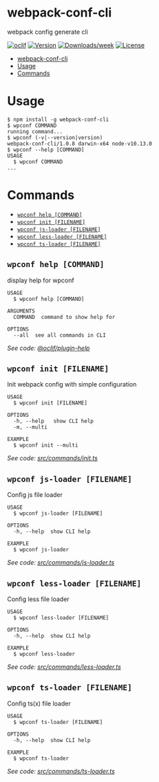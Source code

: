 # webpack-conf-cli

webpack config generate cli

[![oclif](https://img.shields.io/badge/cli-oclif-brightgreen.svg)](https://oclif.io)
[![Version](https://img.shields.io/npm/v/webpack-conf-cli.svg)](https://npmjs.org/package/webpack-conf-cli)
[![Downloads/week](https://img.shields.io/npm/dw/webpack-conf-cli.svg)](https://npmjs.org/package/webpack-conf-cli)
[![License](https://img.shields.io/npm/l/webpack-conf-cli.svg)](https://github.com/https://github.com/wzhkobe2408/repo/https://github.com/owner/webpack-conf-cli/blob/master/package.json)

<!-- toc -->
* [webpack-conf-cli](#webpack-conf-cli)
* [Usage](#usage)
* [Commands](#commands)
<!-- tocstop -->

# Usage

<!-- usage -->
```sh-session
$ npm install -g webpack-conf-cli
$ wpconf COMMAND
running command...
$ wpconf (-v|--version|version)
webpack-conf-cli/1.0.8 darwin-x64 node-v10.13.0
$ wpconf --help [COMMAND]
USAGE
  $ wpconf COMMAND
...
```
<!-- usagestop -->

# Commands

<!-- commands -->
* [`wpconf help [COMMAND]`](#wpconf-help-command)
* [`wpconf init [FILENAME]`](#wpconf-init-filename)
* [`wpconf js-loader [FILENAME]`](#wpconf-js-loader-filename)
* [`wpconf less-loader [FILENAME]`](#wpconf-less-loader-filename)
* [`wpconf ts-loader [FILENAME]`](#wpconf-ts-loader-filename)

## `wpconf help [COMMAND]`

display help for wpconf

```
USAGE
  $ wpconf help [COMMAND]

ARGUMENTS
  COMMAND  command to show help for

OPTIONS
  --all  see all commands in CLI
```

_See code: [@oclif/plugin-help](https://github.com/oclif/plugin-help/blob/v2.2.0/src/commands/help.ts)_

## `wpconf init [FILENAME]`

Init webpack config with simple configuration

```
USAGE
  $ wpconf init [FILENAME]

OPTIONS
  -h, --help   show CLI help
  -m, --multi

EXAMPLE
  $ wpconf init --multi
```

_See code: [src/commands/init.ts](https://github.com/wzhkobe2408/webpack-conf-cli/blob/v1.0.8/src/commands/init.ts)_

## `wpconf js-loader [FILENAME]`

Config js file loader

```
USAGE
  $ wpconf js-loader [FILENAME]

OPTIONS
  -h, --help  show CLI help

EXAMPLE
  $ wpconf js-loader
```

_See code: [src/commands/js-loader.ts](https://github.com/wzhkobe2408/webpack-conf-cli/blob/v1.0.8/src/commands/js-loader.ts)_

## `wpconf less-loader [FILENAME]`

Config less file loader

```
USAGE
  $ wpconf less-loader [FILENAME]

OPTIONS
  -h, --help  show CLI help

EXAMPLE
  $ wpconf less-loader
```

_See code: [src/commands/less-loader.ts](https://github.com/wzhkobe2408/webpack-conf-cli/blob/v1.0.8/src/commands/less-loader.ts)_

## `wpconf ts-loader [FILENAME]`

Config ts(x) file loader

```
USAGE
  $ wpconf ts-loader [FILENAME]

OPTIONS
  -h, --help  show CLI help

EXAMPLE
  $ wpconf ts-loader
```

_See code: [src/commands/ts-loader.ts](https://github.com/wzhkobe2408/webpack-conf-cli/blob/v1.0.8/src/commands/ts-loader.ts)_
<!-- commandsstop -->
